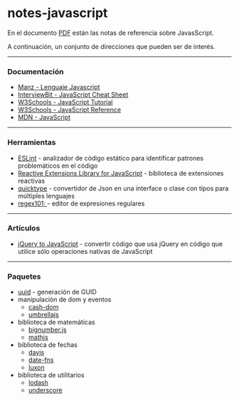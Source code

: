 # notes-javascript

En el documento [PDF](notes-javascript.pdf) están las notas de referencia sobre JavasScript.

A continuación, un conjunto de direcciones que pueden ser de interés.

---
### Documentación
- [Manz - Lenguaje Javascript](https://lenguajejs.com/javascript/)
- [InterviewBit - JavaScript Cheat Sheet](https://www.interviewbit.com/javascript-cheat-sheet/)
- [W3Schools - JavaScript Tutorial](https://www.w3schools.com/js/default.asp)
- [W3Schools - JavaScript Reference](https://www.w3schools.com/jsref/default.asp)
- [MDN - JavaScript](https://developer.mozilla.org/en-US/docs/Web/JavaScript)

---
### Herramientas
- [ESLint](https://eslint.org/docs/latest/user-guide/getting-started) -  analizador de código estático para identificar patrones problemáticos en el código
- [Reactive Extensions Library for JavaScript](https://rxjs.dev/) - biblioteca de extensiones reactivas
- [quicktype](https://quicktype.io) - convertidor de Json en una interface o clase con tipos para múltiples lenguajes
- [regex101: ](https://regex101.com/) - editor de expresiones regulares

---
### Artículos
- [jQuery to JavaScript](https://webdesign.tutsplus.com/articles/essential-cheat-sheet-convert-jquery-to-javascript--cms-35633) - convertir código que usa jQuery en código que utilice sólo operaciones nativas de JavaScript

---
### Paquetes
- [uuid](https://www.npmjs.com/package/uuid) - generación de GUID
- manipulación de dom y eventos
  - [cash-dom](https://www.npmjs.com/package/cash-dom)
  - [umbrellajs](https://www.npmjs.com/package/umbrellajs)
- biblioteca de matemáticas
  - [bignumber.js](https://www.npmjs.com/package/bignumber.js)
  - [mathjs](https://www.npmjs.com/package/mathjs)
- biblioteca de fechas
  - [dayjs](https://www.npmjs.com/package/dayjs)
  - [date-fns](https://www.npmjs.com/package/date-fns)
  - [luxon](https://www.npmjs.com/package/luxon)
- biblioteca de utilitarios 
  - [lodash](https://www.npmjs.com/package/lodash)
  - [underscore](https://www.npmjs.com/package/underscore)
